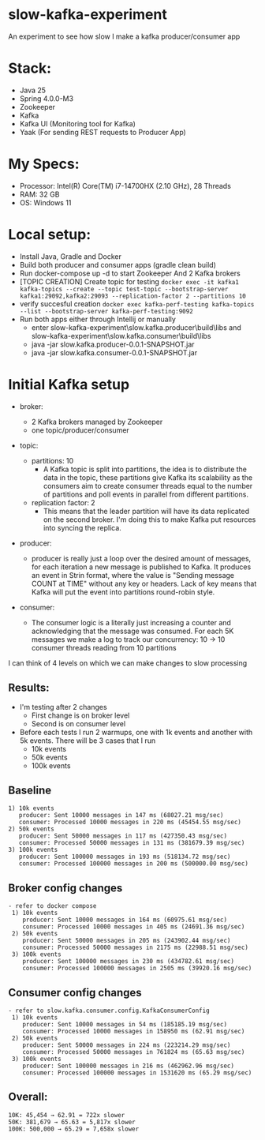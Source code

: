 # slow-kafka-experiment
An experiment to see how slow I make a kafka producer/consumer app

# Stack:
 - Java 25 
 - Spring 4.0.0-M3
 - Zookeeper
 - Kafka 
 - Kafka UI (Monitoring tool for Kafka)
 - Yaak (For sending REST requests to Producer App)

# My Specs:
 - Processor: Intel(R) Core(TM) i7-14700HX (2.10 GHz), 28 Threads
 - RAM: 32 GB
 - OS: Windows 11

# Local setup:
  - Install Java, Gradle and Docker
  - Build both producer and consumer apps (gradle clean build)
  - Run docker-compose up -d to start Zookeeper And 2 Kafka brokers 
  - [TOPIC CREATION] Create topic for testing ``docker exec -it kafka1 kafka-topics --create --topic test-topic --bootstrap-server kafka1:29092,kafka2:29093 --replication-factor 2 --partitions 10``
   - verify succesful creation ``docker exec kafka-perf-testing kafka-topics --list --bootstrap-server kafka-perf-testing:9092``
  - Run both apps either through Intellij or manually
     - enter slow-kafka-experiment\slow.kafka.producer\build\libs and slow-kafka-experiment\slow.kafka.consumer\build\libs
     - java -jar slow.kafka.producer-0.0.1-SNAPSHOT.jar
     - java -jar slow.kafka.consumer-0.0.1-SNAPSHOT.jar

# Initial Kafka setup 
 - broker: 
   - 2 Kafka brokers managed by Zookeeper
   - one topic/producer/consumer 

 - topic:
   - partitions: 10 
     - A Kafka topic is split into partitions, the idea is to distribute the data in the topic, these partitions give Kafka its scalability as the consumers aim to create consumer threads equal to the number of partitions and poll events in parallel from different partitions.
   - replication factor: 2 
     - This means that the leader partition will have its data replicated on the second broker.
     I'm doing this to make Kafka put resources into syncing the replica.

- producer:
  - producer is really just a loop over the desired amount of messages, for each iteration a new message is published to Kafka.
    It produces an event in Strin format, where the value is "Sending message COUNT at TIME" without any key or headers. Lack of key means that Kafka will put the event into partitions 
    round-robin style.
  
- consumer:
  - The consumer logic is a literally just increasing a counter and acknowledging that the message was consumed. For each 5K messages we make a log to track our
   concurrency: 10 -> 10 consumer threads reading from 10 partitions 

I can think of 4 levels on which we can make changes to slow processing

## Results:
 - I'm testing after 2 changes 
    - First change is on broker level
    - Second is on consumer level
 - Before each tests I run 2 warmups, one with 1k events and another with 5k events.
   There will be 3 cases that I run
    - 10k events 
    - 50k events 
    - 100k events

## Baseline
    1) 10k events   
       producer: Sent 10000 messages in 147 ms (68027.21 msg/sec) 
       consumer: Processed 10000 messages in 220 ms (45454.55 msg/sec)
    2) 50k events
       producer: Sent 50000 messages in 117 ms (427350.43 msg/sec)
       consumer: Processed 50000 messages in 131 ms (381679.39 msg/sec)
    3) 100k events
       producer: Sent 100000 messages in 193 ms (518134.72 msg/sec)
       consumer: Processed 100000 messages in 200 ms (500000.00 msg/sec)
 
## Broker config changes 
    - refer to docker compose
     1) 10k events 
        producer: Sent 10000 messages in 164 ms (60975.61 msg/sec)
        consumer: Processed 10000 messages in 405 ms (24691.36 msg/sec)
     2) 50k events
        producer: Sent 50000 messages in 205 ms (243902.44 msg/sec)
        consumer: Processed 50000 messages in 2175 ms (22988.51 msg/sec)
     3) 100k events
        producer: Sent 100000 messages in 230 ms (434782.61 msg/sec)
        consumer: Processed 100000 messages in 2505 ms (39920.16 msg/sec)

## Consumer config changes 
    - refer to slow.kafka.consumer.config.KafkaConsumerConfig
     1) 10k events 
        producer: Sent 10000 messages in 54 ms (185185.19 msg/sec)
        consumer: Processed 10000 messages in 158950 ms (62.91 msg/sec)
     2) 50k events
        producer: Sent 50000 messages in 224 ms (223214.29 msg/sec)
        consumer: Processed 50000 messages in 761824 ms (65.63 msg/sec) 
     3) 100k events       
        producer: Sent 100000 messages in 216 ms (462962.96 msg/sec)
        consumer: Processed 100000 messages in 1531620 ms (65.29 msg/sec)  

## Overall:
    10K: 45,454 → 62.91 = 722x slower
    50K: 381,679 → 65.63 = 5,817x slower
    100K: 500,000 → 65.29 = 7,658x slower